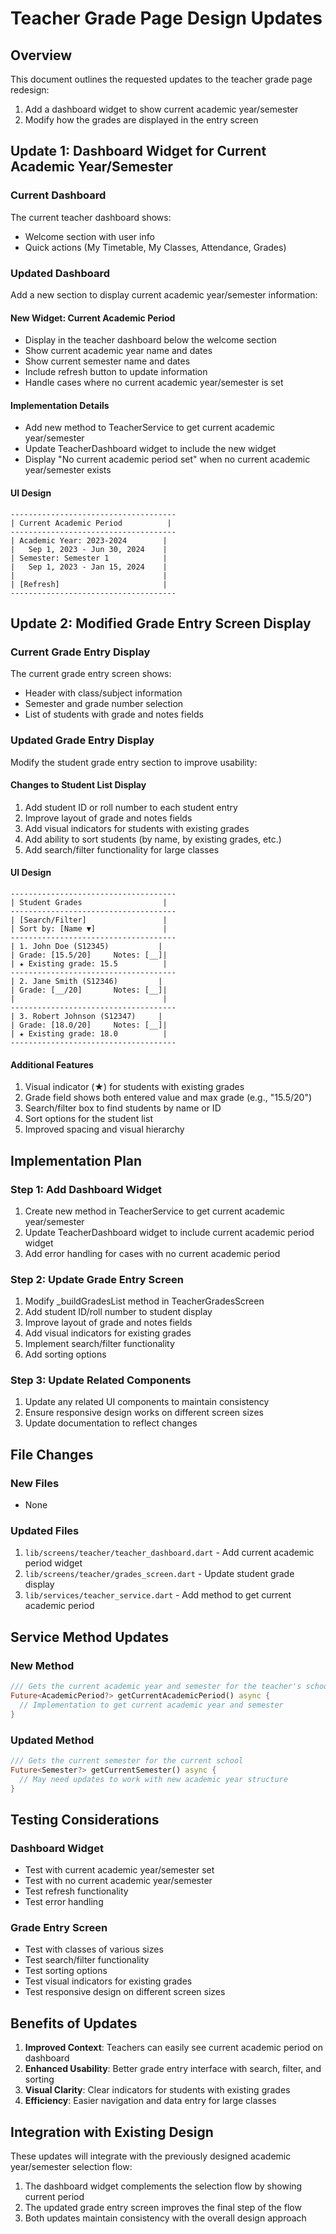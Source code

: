 # Teacher Grade Page Design Updates

## Overview
This document outlines the requested updates to the teacher grade page redesign:
1. Add a dashboard widget to show current academic year/semester
2. Modify how the grades are displayed in the entry screen

## Update 1: Dashboard Widget for Current Academic Year/Semester

### Current Dashboard
The current teacher dashboard shows:
- Welcome section with user info
- Quick actions (My Timetable, My Classes, Attendance, Grades)

### Updated Dashboard
Add a new section to display current academic year/semester information:

#### New Widget: Current Academic Period
- Display in the teacher dashboard below the welcome section
- Show current academic year name and dates
- Show current semester name and dates
- Include refresh button to update information
- Handle cases where no current academic year/semester is set

#### Implementation Details
- Add new method to TeacherService to get current academic year/semester
- Update TeacherDashboard widget to include the new widget
- Display "No current academic period set" when no current academic year/semester exists

#### UI Design
```
-------------------------------------
| Current Academic Period          |
-------------------------------------
| Academic Year: 2023-2024        |
|   Sep 1, 2023 - Jun 30, 2024    |
| Semester: Semester 1            |
|   Sep 1, 2023 - Jan 15, 2024    |
|                                 |
| [Refresh]                       |
-------------------------------------
```

## Update 2: Modified Grade Entry Screen Display

### Current Grade Entry Display
The current grade entry screen shows:
- Header with class/subject information
- Semester and grade number selection
- List of students with grade and notes fields

### Updated Grade Entry Display
Modify the student grade entry section to improve usability:

#### Changes to Student List Display
1. Add student ID or roll number to each student entry
2. Improve layout of grade and notes fields
3. Add visual indicators for students with existing grades
4. Add ability to sort students (by name, by existing grades, etc.)
5. Add search/filter functionality for large classes

#### UI Design
```
-------------------------------------
| Student Grades                  |
-------------------------------------
| [Search/Filter]                 |
| Sort by: [Name ▼]               |
-------------------------------------
| 1. John Doe (S12345)           |
| Grade: [15.5/20]     Notes: [__]|
| ★ Existing grade: 15.5          |
-------------------------------------
| 2. Jane Smith (S12346)         |
| Grade: [__/20]       Notes: [__]|
|                                 |
-------------------------------------
| 3. Robert Johnson (S12347)     |
| Grade: [18.0/20]     Notes: [__]|
| ★ Existing grade: 18.0          |
-------------------------------------
```

#### Additional Features
1. Visual indicator (★) for students with existing grades
2. Grade field shows both entered value and max grade (e.g., "15.5/20")
3. Search/filter box to find students by name or ID
4. Sort options for the student list
5. Improved spacing and visual hierarchy

## Implementation Plan

### Step 1: Add Dashboard Widget
1. Create new method in TeacherService to get current academic year/semester
2. Update TeacherDashboard widget to include current academic period widget
3. Add error handling for cases with no current academic period

### Step 2: Update Grade Entry Screen
1. Modify _buildGradesList method in TeacherGradesScreen
2. Add student ID/roll number to student display
3. Improve layout of grade and notes fields
4. Add visual indicators for existing grades
5. Implement search/filter functionality
6. Add sorting options

### Step 3: Update Related Components
1. Update any related UI components to maintain consistency
2. Ensure responsive design works on different screen sizes
3. Update documentation to reflect changes

## File Changes

### New Files
- None

### Updated Files
1. `lib/screens/teacher/teacher_dashboard.dart` - Add current academic period widget
2. `lib/screens/teacher/grades_screen.dart` - Update student grade display
3. `lib/services/teacher_service.dart` - Add method to get current academic period

## Service Method Updates

### New Method
```dart
/// Gets the current academic year and semester for the teacher's school
Future<AcademicPeriod?> getCurrentAcademicPeriod() async {
  // Implementation to get current academic year and semester
}
```

### Updated Method
```dart
/// Gets the current semester for the current school
Future<Semester?> getCurrentSemester() async {
  // May need updates to work with new academic year structure
}
```

## Testing Considerations

### Dashboard Widget
- Test with current academic year/semester set
- Test with no current academic year/semester
- Test refresh functionality
- Test error handling

### Grade Entry Screen
- Test with classes of various sizes
- Test search/filter functionality
- Test sorting options
- Test visual indicators for existing grades
- Test responsive design on different screen sizes

## Benefits of Updates
1. **Improved Context**: Teachers can easily see current academic period on dashboard
2. **Enhanced Usability**: Better grade entry interface with search, filter, and sorting
3. **Visual Clarity**: Clear indicators for students with existing grades
4. **Efficiency**: Easier navigation and data entry for large classes

## Integration with Existing Design
These updates will integrate with the previously designed academic year/semester selection flow:
1. The dashboard widget complements the selection flow by showing current period
2. The updated grade entry screen improves the final step of the flow
3. Both updates maintain consistency with the overall design approach